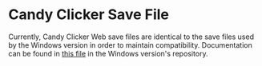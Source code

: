 # Candy Clicker Save File

Currently, Candy Clicker Web save files are identical to the save files used by the Windows version in order to maintain compatibility. Documentation can be found in [this file](https://github.com/TollyH/CandyClicker/blob/main/SAVEFILE.md) in the Windows version's repository.

